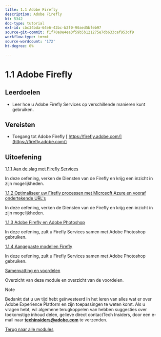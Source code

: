 ```yaml
---
title: 1.1 Adobe Firefly
description: Adobe Firefly
kt: 5342
doc-type: tutorial
exl-id: cbc34bda-64e6-42bc-b2f0-90aed5bfeb97
source-git-commit: f1f70a0e4ea3f59b5b121275e7db633caf953df9
workflow-type: tm+mt
source-wordcount: '172'
ht-degree: 0%

---
```


# 1.1 Adobe Firefly

## Leerdoelen

- Leer hoe u Adobe Firefly Services op verschillende manieren kunt gebruiken.

## Vereisten

- Toegang tot Adobe Firefly [ https://firefly.adobe.com/](https://firefly.adobe.com/)

## Uitoefening

[1.1.1 Aan de slag met Firefly Services](./ex1.md)

In deze oefening, verken de Diensten van de Firefly en krijg een inzicht in zijn mogelijkheden.

[1.1.2 Optimaliseer uw Firefly processen met Microsoft Azure en vooraf ondertekende URL&#39;s](./ex2.md)

In deze oefening, verken de Diensten van de Firefly en krijg een inzicht in zijn mogelijkheden.

[1.1.3 Adobe Firefly en Adobe Photoshop](./ex3.md)

In deze oefening, zult u Firefly Services samen met Adobe Photoshop gebruiken.

[1.1.4 Aangepaste modellen Firefly](./ex4.md)

In deze oefening, zult u Firefly Services samen met Adobe Photoshop gebruiken.

[Samenvatting en voordelen](./summary.md)

Overzicht van deze module en overzicht van de voordelen.

>[!NOTE]
>
>Bedankt dat u uw tijd hebt geïnvesteerd in het leren van alles wat er over Adobe Experience Platform en zijn toepassingen te weten komt. Als u vragen hebt, wil algemene terugkoppelen van hebben suggesties over toekomstige inhoud delen, gelieve direct contactTech Insiders, door een e-mail naar **techinsiders@adobe.com** te verzenden.

[Terug naar alle modules](../../../overview.md)
